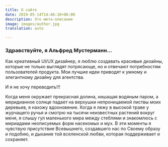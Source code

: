 ```yaml
---
title: О сайте
date: 2019-05-14T14:46:10+06:00
description: Это мета-описание
image: images/author.jpg
translation: auto

---
```


### Здравствуйте, я Альфред Мустерманн...

Как креативный UI/UX дизайнер, я люблю создавать красивые дизайны, которые не только выглядят потрясающе, но и отвечают потребностям пользователей продукта. Мои лучшие идеи приводят к умному и элегантному дизайну для агентства.

И я не хочу переводить!!!

Когда меня окружает прекрасная долина, кишащая водяным паром, а меридианное солнце падает на верхушки непроницаемой листвы моих деревьев, я нахожу вдохновение. Когда я лежу в высокой траве у журчащего ручья и смотрю на тысячи неизвестных растений вокруг меня, я слышу гул маленького мира между стеблями и знакомлюсь с мириадами неописуемых форм насекомых и мух. В эти моменты я чувствую присутствие Всевышнего, создавшего нас по Своему образу и подобию, и дыхание той вселенской любви, которая поддерживает и сохраняет.
